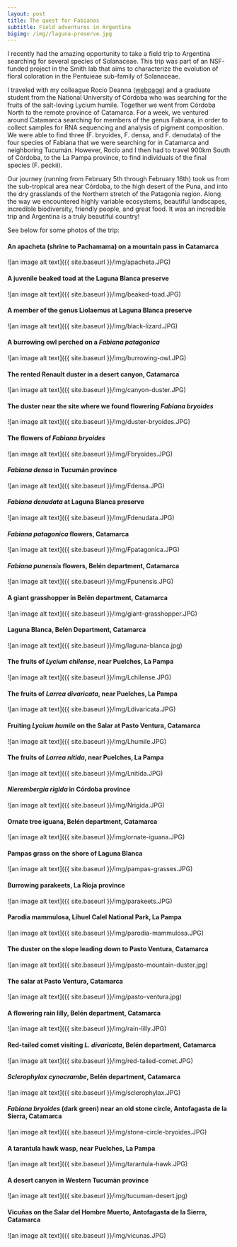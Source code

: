 ```yaml
---
layout: post
title: The quest for Fabianas
subtitle: Field adventures in Argentina
bigimg: /img//laguna-preserve.jpg
---
```


I recently had the amazing opportunity to take a field trip to Argentina searching for several species of Solanaceae. This trip was part of an NSF-funded project in the Smith lab that aims to characterize the evolution of floral coloration in the Pentuieae sub-family of Solanaceae. 

I traveled with my colleague Rocío Deanna ([webpage](https://rociodeanna.weebly.com/)) and a graduate student from the National University of Córdoba who was searching for the fruits of the salt-loving Lycium humile. Together we went from Córdoba North to the remote province of Catamarca. For a week, we ventured around Catamarca searching for members of the genus Fabiana, in order to collect samples for RNA sequencing and analysis of pigment composition. We were able to find three (F. bryoides, F. densa, and F. denudata) of the four species of Fabiana that we were searching for in Catamarca and neighboring Tucumán. However,  Rocío and I then had to travel 900km South of Córdoba, to the La Pampa province, to find individuals of the final species (F. peckii). 

Our journey (running from February 5th through February 16th) took us from the sub-tropical area near Córdoba, to the high desert of the Puna, and into the dry grasslands of the Northern stretch of the Patagonia region. Along the way we encountered highly variable ecosystems, beautiful landscapes, incredible biodiversity, friendly people, and great food. It was an incredible trip and Argentina is a truly beautiful country! 

See below for some photos of the trip: 

#### An apacheta (shrine to Pachamama) on a mountain pass in Catamarca

![an image alt text]({{ site.baseurl }}/img/apacheta.JPG)

#### A juvenile beaked toad at the Laguna Blanca preserve

![an image alt text]({{ site.baseurl }}/img/beaked-toad.JPG)

#### A member of the genus Liolaemus at Laguna Blanca preserve

![an image alt text]({{ site.baseurl }}/img/black-lizard.JPG)

#### A burrowing owl perched on a *Fabiana patagonica*

![an image alt text]({{ site.baseurl }}/img/burrowing-owl.JPG)

#### The rented Renault duster in a desert canyon, Catamarca

![an image alt text]({{ site.baseurl }}/img/canyon-duster.JPG)

#### The duster near the site where we found flowering *Fabiana bryoides*

![an image alt text]({{ site.baseurl }}/img/duster-bryoides.JPG)

#### The flowers of *Fabiana bryoides*

![an image alt text]({{ site.baseurl }}/img/Fbryoides.JPG)

#### *Fabiana densa* in Tucumán province

![an image alt text]({{ site.baseurl }}/img/Fdensa.JPG)

#### *Fabiana denudata* at Laguna Blanca preserve

![an image alt text]({{ site.baseurl }}/img/Fdenudata.JPG)

#### *Fabiana patagonica* flowers, Catamarca

![an image alt text]({{ site.baseurl }}/img/Fpatagonica.JPG)

#### *Fabiana punensis* flowers, Belén department, Catamarca

![an image alt text]({{ site.baseurl }}/img/Fpunensis.JPG)

#### A giant grasshopper in Belén department, Catamarca

![an image alt text]({{ site.baseurl }}/img/giant-grasshopper.JPG)

#### Laguna Blanca, Belén Department, Catamarca

![an image alt text]({{ site.baseurl }}/img/laguna-blanca.jpg)

#### The fruits of *Lycium chilense*, near Puelches, La Pampa

![an image alt text]({{ site.baseurl }}/img/Lchilense.JPG)

#### The fruits of *Larrea divaricata*, near Puelches, La Pampa

![an image alt text]({{ site.baseurl }}/img/Ldivaricata.JPG)

#### Fruiting *Lycium humile* on the Salar at Pasto Ventura, Catamarca

![an image alt text]({{ site.baseurl }}/img/Lhumile.JPG)

#### The fruits of *Larrea nitida*, near Puelches, La Pampa

![an image alt text]({{ site.baseurl }}/img/Lnitida.JPG)

#### *Nierembergia rigida* in Córdoba province

![an image alt text]({{ site.baseurl }}/img/Nrigida.JPG)

#### Ornate tree iguana, Belén department, Catamarca

![an image alt text]({{ site.baseurl }}/img/ornate-iguana.JPG)

#### Pampas grass on the shore of Laguna Blanca

![an image alt text]({{ site.baseurl }}/img/pampas-grasses.JPG)

#### Burrowing parakeets, La Rioja province

![an image alt text]({{ site.baseurl }}/img/parakeets.JPG)

#### Parodia mammulosa, Lihuel Calel National Park, La Pampa

![an image alt text]({{ site.baseurl }}/img/parodia-mammulosa.JPG)

#### The duster on the slope leading down to Pasto Ventura, Catamarca

![an image alt text]({{ site.baseurl }}/img/pasto-mountain-duster.jpg)

#### The salar at Pasto Ventura, Catamarca

![an image alt text]({{ site.baseurl }}/img/pasto-ventura.jpg)

#### A flowering rain lilly, Belén department, Catamarca

![an image alt text]({{ site.baseurl }}/img/rain-lilly.JPG)

#### Red-tailed comet visiting *L. divaricata*, Belén department, Catamarca

![an image alt text]({{ site.baseurl }}/img/red-tailed-comet.JPG)

#### *Sclerophylax cynocrambe*, Belén department, Catamarca

![an image alt text]({{ site.baseurl }}/img/sclerophylax.JPG)

#### *Fabiana bryoides* (dark green) near an old stone circle, Antofagasta de la Sierra, Catamarca

![an image alt text]({{ site.baseurl }}/img/stone-circle-bryoides.JPG)

#### A tarantula hawk wasp, near Puelches, La Pampa

![an image alt text]({{ site.baseurl }}/img/tarantula-hawk.JPG)

#### A desert canyon in Western Tucumán province

![an image alt text]({{ site.baseurl }}/img/tucuman-desert.jpg)

#### Vicuñas on the Salar del Hombre Muerto, Antofagasta de la Sierra, Catamarca

![an image alt text]({{ site.baseurl }}/img/vicunas.JPG)

